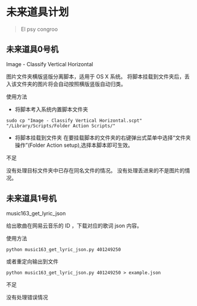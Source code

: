 # 未来道具计划
>El psy congroo

## 未来道具0号机
Image - Classify Vertical Horizontal

图片文件夹横版竖版分离脚本，适用于 OS X 系统。
将脚本挂载到文件夹后，丢入该文件夹的图片将会自动按照横版竖版自动归类。

使用方法

- 将脚本考入系统内置脚本文件夹

```shell
sudo cp "Image - Classify Vertical Horizontal.scpt" "/Library/Scripts/Folder Action Scripts/" 
```

- 将脚本挂载到文件夹
在要挂载脚本的文件夹的右键弹出式菜单中选择“文件夹操作”(Folder Action setup),选择本脚本即可生效。

不足

没有处理目标文件夹中已存在同名文件的情况。
没有处理丢进来的不是图片的情况。

## 未来道具1号机
music163_get_lyric_json

给出歌曲在网易云音乐的 ID ，下载对应的歌词 json 内容。

使用方法

```shell
python music163_get_lyric_json.py 401249250
```

或者重定向输出到文件

```shell
python music163_get_lyric_json.py 401249250 > example.json
```

不足

没有处理错误情况
